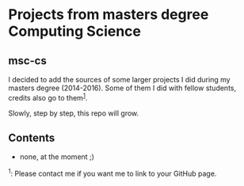 Projects from masters degree Computing Science
===============================
msc-cs
-------------------------------

I decided to add the sources of some larger projects I did during my masters degree (2014-2016).
Some of them I did with fellow students, credits also go to them<sup>[1](#footnote1)</sup>.

Slowly, step by step, this repo will grow.


Contents
-------------------------------
- none, at the moment ;)




<a name="footnote1"><sup>1</sup></a>: Please contact me if you want me to link to your GitHub page.